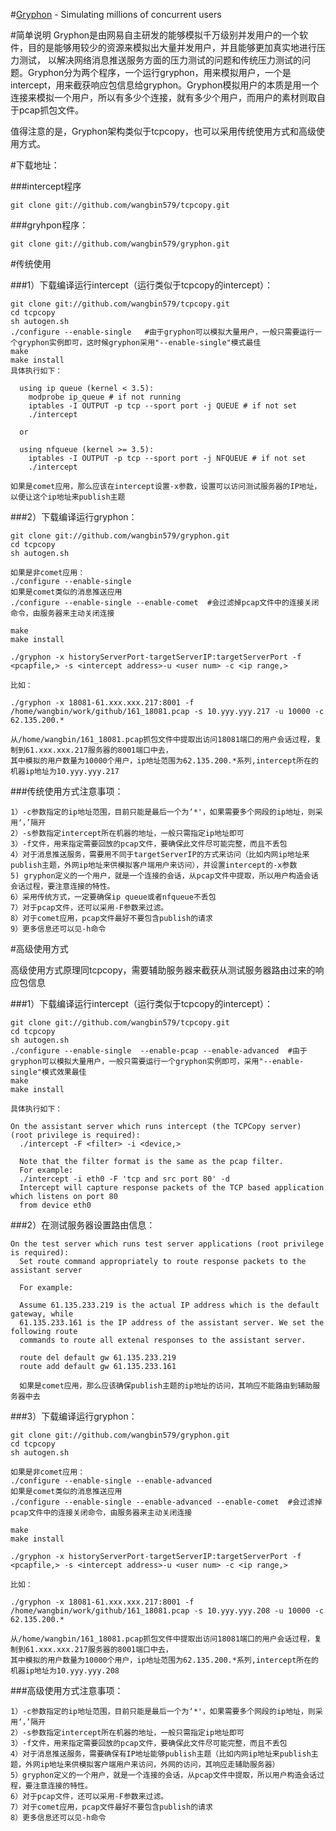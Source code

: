 #[Gryphon](https://github.com/wangbin579/gryphon) - Simulating millions of concurrent users

#简单说明
Gryphon是由网易自主研发的能够模拟千万级别并发用户的一个软件，目的是能够用较少的资源来模拟出大量并发用户，并且能够更加真实地进行压力测试， 以解决网络消息推送服务方面的压力测试的问题和传统压力测试的问题。Gryphon分为两个程序，一个运行gryphon，用来模拟用户，一个是 intercept，用来截获响应包信息给gryphon。Gryphon模拟用户的本质是用一个连接来模拟一个用户，所以有多少个连接，就有多少个用户，而用户的素材则取自于pcap抓包文件。

值得注意的是，Gryphon架构类似于tcpcopy，也可以采用传统使用方式和高级使用方式。

#下载地址：

###intercept程序

	git clone git://github.com/wangbin579/tcpcopy.git

###gryhpon程序：

	git clone git://github.com/wangbin579/gryphon.git


#传统使用

###1）下载编译运行intercept（运行类似于tcpcopy的intercept）：

	git clone git://github.com/wangbin579/tcpcopy.git
	cd tcpcopy
	sh autogen.sh
	./configure --enable-single   #由于gryphon可以模拟大量用户，一般只需要运行一个gryphon实例即可，这时候gryphon采用"--enable-single"模式最佳
	make
	make install
	具体执行如下：

      using ip queue (kernel < 3.5):
        modprobe ip_queue # if not running
        iptables -I OUTPUT -p tcp --sport port -j QUEUE # if not set
        ./intercept 

      or

      using nfqueue (kernel >= 3.5):
        iptables -I OUTPUT -p tcp --sport port -j NFQUEUE # if not set
        ./intercept

	如果是comet应用，那么应该在intercept设置-x参数，设置可以访问测试服务器的IP地址，以便让这个ip地址来publish主题

###2）下载编译运行gryphon：

	git clone git://github.com/wangbin579/gryphon.git
	cd tcpcopy
	sh autogen.sh
	
	如果是非comet应用：
	./configure --enable-single
	如果是comet类似的消息推送应用
	./configure --enable-single --enable-comet  #会过滤掉pcap文件中的连接关闭命令，由服务器来主动关闭连接
	
	make
	make install
	
	./gryphon -x historyServerPort-targetServerIP:targetServerPort -f <pcapfile,> -s <intercept address>-u <user num> -c <ip range,>
	
	比如：
	
	./gryphon -x 18081-61.xxx.xxx.217:8001 -f /home/wangbin/work/github/161_18081.pcap -s 10.yyy.yyy.217 -u 10000 -c 62.135.200.*
	
	从/home/wangbin/161_18081.pcap抓包文件中提取出访问18081端口的用户会话过程，复制到61.xxx.xxx.217服务器的8001端口中去，
	其中模拟的用户数量为10000个用户，ip地址范围为62.135.200.*系列,intercept所在的机器ip地址为10.yyy.yyy.217

###传统使用方式注意事项：

	1）-c参数指定的ip地址范围，目前只能是最后一个为‘*'，如果需要多个网段的ip地址，则采用‘，’隔开
	2）-s参数指定intercept所在机器的地址，一般只需指定ip地址即可
	3）-f文件，用来指定需要回放的pcap文件，要确保此文件尽可能完整，而且不丢包
	4）对于消息推送服务，需要用不同于targetServerIP的方式来访问（比如内网ip地址来publish主题，外网ip地址来供模拟客户端用户来访问），并设置intercept的-x参数
	5) gryphon定义的一个用户，就是一个连接的会话，从pcap文件中提取，所以用户构造会话会话过程，要注意连接的特性。
	6）采用传统方式，一定要确保ip queue或者nfqueue不丢包
	7）对于pcap文件，还可以采用-F参数来过滤。
	8）对于comet应用，pcap文件最好不要包含publish的请求
	9）更多信息还可以见-h命令

#高级使用方式

高级使用方式原理同tcpcopy，需要辅助服务器来截获从测试服务器路由过来的响应包信息

###1）下载编译运行intercept（运行类似于tcpcopy的intercept）：

	git clone git://github.com/wangbin579/tcpcopy.git
	cd tcpcopy
	sh autogen.sh
	./configure --enable-single  --enable-pcap --enable-advanced  #由于gryphon可以模拟大量用户，一般只需要运行一个gryphon实例即可，采用"--enable-single"模式效果最佳
	make
	make install
	
	具体执行如下：
	
	On the assistant server which runs intercept (the TCPCopy server) (root privilege is required):
	  ./intercept -F <filter> -i <device,> 
	
	  Note that the filter format is the same as the pcap filter.
	  For example:
	  ./intercept -i eth0 -F 'tcp and src port 80' -d
	  Intercept will capture response packets of the TCP based application which listens on port 80 
	  from device eth0 

###2）在测试服务器设置路由信息：

	On the test server which runs test server applications (root privilege is required):
	  Set route command appropriately to route response packets to the assistant server
	
	  For example:
	
	  Assume 61.135.233.219 is the actual IP address which is the default gateway, while 
	  61.135.233.161 is the IP address of the assistant server. We set the following route 
	  commands to route all extenal responses to the assistant server.
	
	  route del default gw 61.135.233.219
	  route add default gw 61.135.233.161
	
	  如果是comet应用，那么应该确保publish主题的ip地址的访问，其响应不能路由到辅助服务器中去

###3）下载编译运行gryphon：

	git clone git://github.com/wangbin579/gryphon.git
	cd tcpcopy
	sh autogen.sh
	
	如果是非comet应用：
	./configure --enable-single --enable-advanced
	如果是comet类似的消息推送应用
	./configure --enable-single --enable-advanced --enable-comet  #会过滤掉pcap文件中的连接关闭命令，由服务器来主动关闭连接
	
	make
	make install
	
	./gryphon -x historyServerPort-targetServerIP:targetServerPort -f <pcapfile,> -s <intercept address>-u <user num> -c <ip range,>
	
	比如：
	
	./gryphon -x 18081-61.xxx.xxx.217:8001 -f /home/wangbin/work/github/161_18081.pcap -s 10.yyy.yyy.208 -u 10000 -c 62.135.200.*
	
	从/home/wangbin/161_18081.pcap抓包文件中提取出访问18081端口的用户会话过程，复制到61.xxx.xxx.217服务器的8001端口中去，
	其中模拟的用户数量为10000个用户，ip地址范围为62.135.200.*系列,intercept所在的机器ip地址为10.yyy.yyy.208

###高级使用方式注意事项：
	
	1）-c参数指定的ip地址范围，目前只能是最后一个为‘*'，如果需要多个网段的ip地址，则采用‘，’隔开
	2）-s参数指定intercept所在机器的地址，一般只需指定ip地址即可
	3）-f文件，用来指定需要回放的pcap文件，要确保此文件尽可能完整，而且不丢包
	4）对于消息推送服务，需要确保有IP地址能够publish主题（比如内网ip地址来publish主题，外网ip地址来供模拟客户端用户来访问，外网的访问，其响应走辅助服务器）
	5）gryphon定义的一个用户，就是一个连接的会话，从pcap文件中提取，所以用户构造会话过程，要注意连接的特性。
	6）对于pcap文件，还可以采用-F参数来过滤。
	7）对于comet应用，pcap文件最好不要包含publish的请求
	8）更多信息还可以见-h命令

